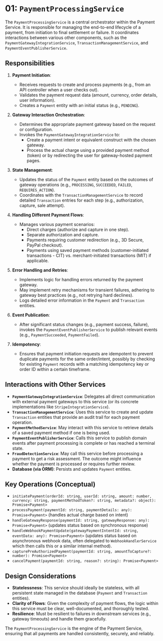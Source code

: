 # 01: `PaymentProcessingService`

The `PaymentProcessingService` is a central orchestrator within the Payment Service. It is responsible for managing the end-to-end lifecycle of a payment, from initiation to final settlement or failure. It coordinates interactions between various other components, such as the `PaymentGatewayIntegrationService`, `TransactionManagementService`, and `PaymentEventPublisherService`.

## Responsibilities

1.  **Payment Initiation**: 
    *   Receives requests to create and process payments (e.g., from an API controller when a user checks out).
    *   Validates the payment request data (amount, currency, order details, user information).
    *   Creates a `Payment` entity with an initial status (e.g., `PENDING`).

2.  **Gateway Interaction Orchestration**: 
    *   Determines the appropriate payment gateway based on the request or configuration.
    *   Invokes the `PaymentGatewayIntegrationService` to:
        *   Create a payment intent or equivalent construct with the chosen gateway.
        *   Process the actual charge using a provided payment method (token) or by redirecting the user for gateway-hosted payment pages.

3.  **State Management**: 
    *   Updates the status of the `Payment` entity based on the outcomes of gateway operations (e.g., `PROCESSING`, `SUCCEEDED`, `FAILED`, `REQUIRES_ACTION`).
    *   Coordinates with the `TransactionManagementService` to record detailed `Transaction` entries for each step (e.g., authorization, capture, sale attempt).

4.  **Handling Different Payment Flows**: 
    *   Manages various payment scenarios:
        *   Direct charges (authorize and capture in one step).
        *   Separate authorization and capture.
        *   Payments requiring customer redirection (e.g., 3D Secure, PayPal checkout).
        *   Payments using saved payment methods (customer-initiated transactions - CIT) vs. merchant-initiated transactions (MIT) if applicable.

5.  **Error Handling and Retries**: 
    *   Implements logic for handling errors returned by the payment gateway.
    *   May implement retry mechanisms for transient failures, adhering to gateway best practices (e.g., not retrying hard declines).
    *   Logs detailed error information in the `Payment` and `Transaction` entities.

6.  **Event Publication**: 
    *   After significant status changes (e.g., payment success, failure), invokes the `PaymentEventPublisherService` to publish relevant events (e.g., `PaymentSucceeded`, `PaymentFailed`).

7.  **Idempotency**: 
    *   Ensures that payment initiation requests are idempotent to prevent duplicate payments for the same order/intent, possibly by checking for existing `Payment` records with a matching idempotency key or order ID within a certain timeframe.

## Interactions with Other Services

*   **`PaymentGatewayIntegrationService`**: Delegates all direct communication with external payment gateways to this service (or its concrete implementations like `StripeIntegrationService`).
*   **`TransactionManagementService`**: Uses this service to create and update `Transaction` entities that provide an audit trail for each payment operation.
*   **`PaymentMethodService`**: May interact with this service to retrieve details of a saved payment method if one is being used.
*   **`PaymentEventPublisherService`**: Calls this service to publish domain events after payment processing is complete or has reached a terminal state.
*   **`FraudDetectionService`**: May call this service before processing a payment to get a risk assessment. The outcome might influence whether the payment is processed or requires further review.
*   **Database (via ORM)**: Persists and updates `Payment` entities.

## Key Operations (Conceptual)

*   `initiatePayment(orderId: string, userId: string, amount: number, currency: string, paymentMethodToken?: string, metadata?: object): Promise<Payment>`
*   `processPayment(paymentId: string, paymentDetails: any): Promise<Payment>` (handles actual charge based on intent)
*   `handleGatewayResponse(paymentId: string, gatewayResponse: any): Promise<Payment>` (updates status based on synchronous response)
*   `handleWebhookPaymentUpdate(gatewayPaymentIntentId: string, eventData: any): Promise<Payment>` (updates status based on asynchronous webhook data, often delegated to `WebhookHandlerService` which then calls this or a similar internal method).
*   `capturePreAuthorizedPayment(paymentId: string, amountToCapture?: number): Promise<Payment>`
*   `cancelPayment(paymentId: string, reason?: string): Promise<Payment>`

## Design Considerations

*   **Statelessness**: This service should ideally be stateless, with all persistent state managed in the database (`Payment` and `Transaction` entities).
*   **Clarity of Flows**: Given the complexity of payment flows, the logic within this service must be clear, well-documented, and thoroughly tested.
*   **Resilience**: Must be resilient to failures in downstream services (e.g., gateway timeouts) and handle them gracefully.

The `PaymentProcessingService` is the engine of the Payment Service, ensuring that all payments are handled consistently, securely, and reliably.
